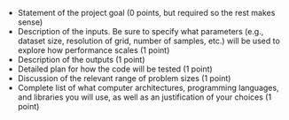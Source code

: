 - Statement of the project goal (0 points, but required so the rest makes sense)
- Description of the inputs.  Be sure to specify what parameters (e.g., dataset size, resolution of grid, number of samples, etc.) will be used to explore how performance scales (1 point)
- Description of the outputs (1 point)
- Detailed plan for how the code will be tested (1 point)
- Discussion of the relevant range of problem sizes (1 point)
- Complete list of what computer architectures, programming languages, and libraries you will use, as well as an justification of your choices (1 point)

